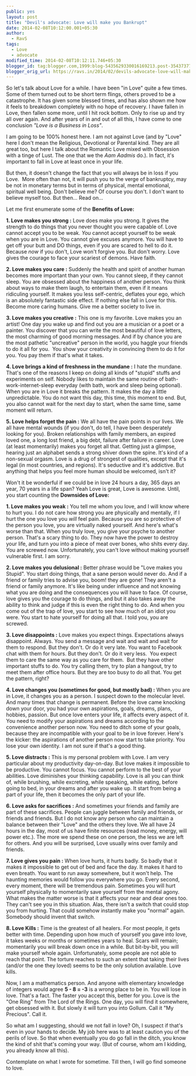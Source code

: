```yaml
---
public: yes
layout: post
title: "Devil's advocate: Love will make you Bankrupt"
date: 2014-02-08T10:12:00.001+05:30
author:
  - RavS
tags:
  - Love
  - advocate
modified_time: 2014-02-08T10:12:11.746+05:30
blogger_id: tag:blogger.com,1999:blog-5435629330016169213.post-3543737715532821547
blogger_orig_url: https://ravs.in/2014/02/devils-advocate-love-will-make-you.html
---
```


So let's talk about Love for a while. I have been "in Love" quite a few times. Some of them turned out to be short term flings, others proved to be a catastrophe. It has given some blessed times, and has also shown me how it feels to breakdown completely with no hope of recovery. I have fallen in Love, then fallen some more, until I hit rock bottom. Only to rise up and try all over again. And after years of in and out of all this, I have come to one conclusion _"Love is a Business in Loss"_.  

  

I am going to be 100% honest here. I am not against Love (and by "Love" here I don't mean the Religious, Devotional or Parental kind. They are all great too, but here I talk about the Romantic Love mixed with Obsession with a tinge of Lust. The one that we the _Aam Aadmis_ do.). In fact, it's important to fall in Love at least once in your life.  
  
But then, it doesn't change the fact that you will always be in loss if you Love.  More often than not, it will push you to the verge of bankruptcy, may be not in monetary terms but in terms of physical, mental emotional, spiritual well being. Don't believe me? Of course you don't. I don't want to believe myself too. But then... Read on...

  

Let me first enumerate some of the **Benefits of Love:**

  

**1\. Love makes you strong :** Love does make you strong. It gives the strength to do things that you never thought you were capable of. Love cannot accept you to be weak. _You_ cannot accept yourself to be weak when you are in Love. You cannot give excuses anymore. You will have to get off your butt and DO things, even if you are scared to hell to do it. Because _now_ if you don't, Love won't forgive you. But don't worry. Love gives the courage to face your scariest of demons. Have faith.

  

**2\. Love makes you care :** Suddenly the health and spirit of another human becomes more important than your own. You cannot sleep, if they cannot sleep. You are obsessed about the happiness of another person. You think about ways to make them laugh, to entertain them, even if it means ridiculing yourself. It makes you less self-centric, deflates your ego, which is an absolutely fantastic side effect. If nothing else fall in Love for this. Become more caring humans. Give me a better society to live in.

  

**3\. Love makes you creative :** This one is my favorite. Love makes you an artist! One day you wake up and find out you are a musician or a poet or a painter. You discover that you can write the most beautiful of love letters, the most charming of good morning messages. And if by chance you are the most pathetic "uncreative" person in the world, you haggle your friends to do it all for you.  You show your creativity in convincing them to do it for you. You pay them if that's what it takes.

  

**4\. Love brings a kind of freshness in the mundane :** I hate the mundane. That's one of the reasons I keep on doing all kinds of "stupid" stuffs and experiments on self. Nobody likes to maintain the same routine of bath-work-internet-sleep everyday (with bath, work and sleep being optional). When you are in Love it breaks the pattern. It makes the day a little unpredictable. You do not want this day, this time, this moment to end. But, you also cannot wait for the next day to start, when the same time, same moment will return. 

  

**5\. Love helps forget the pain :** We all have the pain points in our lives. We all have mental wounds (if you don't, do tell, I have been desperately looking for you). Broken relationships with family members, an expired loved one, a long lost friend, a big debt, failure after failure in career. Love (at least momentarily) makes you forget all that. Getting just a glimpse, hearing just an alphabet sends a strong shiver down the spine. It's kind of a non-sexual orgasm. Love is a drug of strongest of qualities, except that it's legal (in most countries, and regions). It's seductive and it's addictive. But anything that helps you feel more human should be welcomed, isn't it?

  

  

Won't it be wonderful if we could be in love 24 hours a day, 365 days an year, 70 years in a life span? Yeah Love is great, Love is awesome. Until, you start counting the **Downsides of Love:**

  

**1\. Love makes you weak :** You tell me whom you love, and I will know where to hurt you. I do not care how strong you are physically and mentally, if I hurt the one you love you _will_ feel pain. Because you are so protective of the person you love, you are virtually naked yourself. And here's what's worse than that. When you truly love, you give your psyche to another person. That's a scary thing to do. They now have the power to destroy your life, and turn you into a piece of meat over bones, who shits every day. You are screwed now. Unfortunately, you can't love without making yourself vulnerable first. I am sorry.

  

**2\. Love makes you delusional :** Better phrase would be "Love makes you Stupid". You start doing things, that a sane person would never do. And if a friend or family tries to advise you, boom! they are gone! They aren't a friend or family anymore. It's like being under influence and not knowing what you are doing and the consequences you will have to face. Of course, love gives you the courage to do things, and but it also takes away the ability to think and judge if this is even the right thing to do. And when you come out of the trap of love, you start to see how much of an idiot you were. You start to hate yourself for doing all that. I told you, you are screwed.

  

**3\. Love disappoints :** Love makes you expect things. Expectations always disappoint. Always. You send a message and wait and wait and wait for them to respond. But they don't. Or do it very late. You want to Facebook chat with them for hours. But they don't. Or do it very less.  You expect them to care the same way as you care for them.  But they have other important stuffs to do. You try calling them, try to plan a hangout, try to meet them after office hours. But they are too busy to do all that. You get the pattern, right?

  

**4\. Love changes you (sometimes for good, but mostly bad) :** When you are in Love, it changes you as a person. I suspect down to the molecular level. And many times that change is permanent. Before the love came knocking down your door, you had your own aspirations, goals, dreams, plans, hobbies, passion. But once love enters your life, it affects every aspect of it. You need to modify your aspirations and dreams according to the convenience another person now. You need to ditch some of your goals, because they are incompatible with your goal to be in love forever. Here's the kicker: the aspirations of another person now start to take priority. You lose your own identity. I am not sure if that's a good thing.

  

**5\. Love distracts :** This is my personal problem with Love. I am very particular about my productivity day-on-day. But love makes it impossible to be productive. You cannot focus. You cannot perform to the best of your abilities. Love diminishes your thinking capability. Love is all you can think of, while brushing, while excreting, while speaking, while eating, before going to bed, in your dreams and after you wake up. It start from being a part of your life, then it becomes the only part of your life.

  

**6\. Love asks for sacrifices :** And sometimes your friends and family are part of these sacrifices. People can juggle between family and friends, or friends and friends. But I do not know any person who can maintain a balance between their "Love" and the others they love. We all have 24 hours in the day, most of us have finite resources (read money, energy, will power etc.). The more we spend these on one person, the less we are left for others. And you will be surprised, Love usually wins over family and friends.

  

**7\. Love gives you pain :** When love hurts, it hurts badly. So badly that it makes it impossible to get out of bed and face the day. It makes it hard to even breath. You want to run away somewhere, but it won't help. The haunting memories would follow you everywhere you go. Every second, every moment, there will be tremendous pain. Sometimes you will hurt yourself physically to momentarily save yourself from the mental agony. What makes the matter worse is that it affects your near and dear ones too. They can't see you in this situation. Alas, there isn't a switch that could stop you from hurting. That could somehow instantly make you "normal" again. Somebody should invent that switch.

  

**8\. Love Kills :** Time is the greatest of all healers. For most people, it gets better with time. Depending upon how much of yourself you gave into love, it takes weeks or months or sometimes years to heal. Scars will remain; momentarily you will break down once in a while. But bit-by-bit, you will make yourself whole again. Unfortunately, some people are not able to reach that point. The torture reaches to such an extent that taking their lives (and/or the one they loved) seems to be the only solution available. Love kills.

  

  

Now, I am a mathematics person. And anyone with elementary knowledge of integers would agree **5 - 8 = -3** is a wrong place to be in. You will lose in love. That's a fact. The faster you accept this, better for you. Love is the "One Ring" from The Lord of the Rings. One day, you will find it somewhere, get obsessed with it. But slowly it will turn you into Gollum. Call it "My Precious". Call it.

  
So what am I suggesting, should we not fall in love? Oh, I suspect if that's even in your hands to decide. My job here was to at least caution you of the perils of love. So that when eventually you do go fall in the ditch, you know the kind of shit that's coming your way. (But of course, whom am I kidding, you already know all this).  
  
Contemplate on what I wrote for sometime. Till then, I will go find someone to love.
